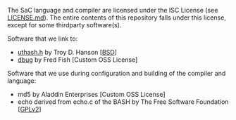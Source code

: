 The SaC language and compiler are licensed under the ISC License (see [LICENSE.md](https://gitlab.sac-home.org/sac-group/sac2c/-/blob/develop/LICENSE.md)).
The entire contents of this repository falls under this license, except for some thirdparty software(s).

Software that we link to:

 - [uthash.h](https://troydhanson.github.io/uthash/) by Troy D. Hanson [[BSD](https://troydhanson.github.io/uthash/license.html)]
 - [dbug](https://sourceforge.net/projects/dbug/) by Fred Fish [Custom OSS License]

Software that we use during configuration and building of the compiler and language:

 - md5 by Aladdin Enterprises [Custom OSS License]
 - echo derived from echo.c of the BASH by The Free Software Foundation [[GPLv2](https://www.gnu.org/licenses/old-licenses/gpl-2.0.en.html)]

